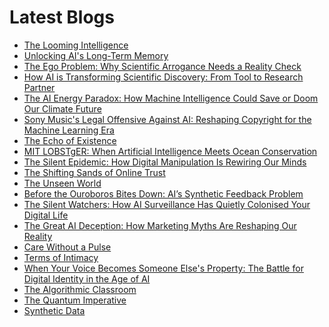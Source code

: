 <!--
**rawveg/rawveg** is a ✨ _special_ ✨ repository because its `README.md` (this file) appears on your GitHub profile.

Here are some ideas to get you started:

- 🔭 I’m currently working on ...
- 🌱 I’m currently learning ...
- 👯 I’m looking to collaborate on ...
- 🤔 I’m looking for help with ...
- 💬 Ask me about ...
- 📫 How to reach me: ...
- 😄 Pronouns: ...
- ⚡ Fun fact: ...
-->

# Latest Blogs
<!-- BLOG-POST-LIST:START -->
- [The Looming Intelligence](https://dev.to/rawveg/the-looming-intelligence-2nce)
- [Unlocking AI&#39;s Long-Term Memory](https://dev.to/rawveg/unlocking-ais-long-term-memory-636)
- [The Ego Problem: Why Scientific Arrogance Needs a Reality Check](https://smarterarticles.co.uk/the-ego-problem-why-scientific-arrogance-needs-a-reality-check?pk_campaign=rss-feed)
- [How AI is Transforming Scientific Discovery: From Tool to Research Partner](https://smarterarticles.co.uk/how-ai-is-transforming-scientific-discovery-from-tool-to-research-partner?pk_campaign=rss-feed)
- [The AI Energy Paradox: How Machine Intelligence Could Save or Doom Our Climate Future](https://smarterarticles.co.uk/the-ai-energy-paradox-how-machine-intelligence-could-save-or-doom-our-climate?pk_campaign=rss-feed)
- [Sony Music&#39;s Legal Offensive Against AI: Reshaping Copyright for the Machine Learning Era](https://smarterarticles.co.uk/sony-musics-legal-offensive-against-ai-reshaping-copyright-for-the-machine?pk_campaign=rss-feed)
- [The Echo of Existence](https://dev.to/rawveg/the-echo-of-existence-4kb)
- [MIT LOBSTgER: When Artificial Intelligence Meets Ocean Conservation](https://smarterarticles.co.uk/mit-lobstger-when-artificial-intelligence-meets-ocean-conservation-storytelling?pk_campaign=rss-feed)
- [The Silent Epidemic: How Digital Manipulation Is Rewiring Our Minds](https://smarterarticles.co.uk/the-silent-epidemic-how-digital-manipulation-is-rewiring-our-minds?pk_campaign=rss-feed)
- [The Shifting Sands of Online Trust](https://dev.to/rawveg/the-shifting-sands-of-online-trust-omg)
- [The Unseen World](https://dev.to/rawveg/the-unseen-world-4gj6)
- [Before the Ouroboros Bites Down: AI’s Synthetic Feedback Problem](https://smarterarticles.co.uk/before-the-ouroboros-bites-down-ais-synthetic-feedback-problem?pk_campaign=rss-feed)
- [The Silent Watchers: How AI Surveillance Has Quietly Colonised Your Digital Life](https://smarterarticles.co.uk/the-silent-watchers-how-ai-surveillance-has-quietly-colonised-your-digital-life?pk_campaign=rss-feed)
- [The Great AI Deception: How Marketing Myths Are Reshaping Our Reality](https://smarterarticles.co.uk/the-great-ai-deception-how-marketing-myths-are-reshaping-our-reality?pk_campaign=rss-feed)
- [Care Without a Pulse](https://dev.to/rawveg/care-without-a-pulse-4nid)
- [Terms of Intimacy](https://dev.to/rawveg/terms-of-intimacy-3ang)
- [When Your Voice Becomes Someone Else&#39;s Property: The Battle for Digital Identity in the Age of AI](https://smarterarticles.co.uk/when-your-voice-becomes-someone-elses-property-the-battle-for-digital?pk_campaign=rss-feed)
- [The Algorithmic Classroom](https://dev.to/rawveg/the-algorithmic-classroom-nfh)
- [The Quantum Imperative](https://dev.to/rawveg/the-quantum-imperative-2pp6)
- [Synthetic Data](https://dev.to/rawveg/synthetic-data-2mmf)
<!-- BLOG-POST-LIST:END -->
